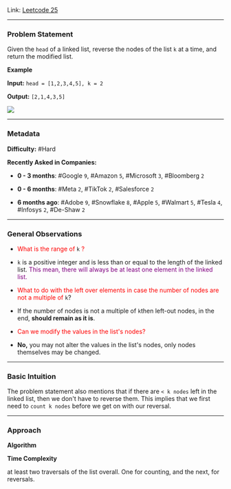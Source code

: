 
Link: [Leetcode 25](https://leetcode.com/problems/reverse-nodes-in-k-group/description/)

---
### Problem Statement

Given the `head` of a linked list, reverse the nodes of the list `k` at a time, and return the modified list.

**Example**

**Input:** `head = [1,2,3,4,5], k = 2`

**Output:** `[2,1,4,3,5]`

![](https://assets.leetcode.com/uploads/2020/10/03/reverse_ex1.jpg)


---
### Metadata

**Difficulty:** #Hard

**Recently Asked in Companies:**

- **0 - 3 months**: #Google `9`, #Amazon `5`, #Microsoft `3`, #Bloomberg `2`

- **0 - 6 months**: #Meta `2`, #TikTok `2`, #Salesforce `2`

- **6 months ago**: #Adobe `9`, #Snowflake `8`, #Apple `5`, #Walmart `5`, #Tesla `4`, #Infosys `2`, #De-Shaw `2`

---
### General Observations

- <span style="color:red;">What is the range of </span> `k` <span style="color:red;">?</span>
- `k` is a positive integer and is less than or equal to the length of the linked list. <span style="color:purple;">This mean, there will always be at least one element in the linked list.</span>

- <span style="color:red;">What to do with the left over elements in case the number of nodes are not a multiple of</span> `k`?
- If the number of nodes is not a multiple of `k`then left-out nodes, in the end, **should remain as it is**.

- <span style="color:red;">Can we modify the values in the list's nodes?</span>
- **No,** you may not alter the values in the list's nodes, only nodes themselves may be changed.

---
### Basic Intuition

The problem statement also mentions that if there are `< k nodes` left in the linked list, then we don't have to reverse them. This implies that we first need to `count k nodes` before we get on with our reversal.

---
### Approach


**Algorithm**

**Time Complexity**

at least two traversals of the list overall. One for counting, and the next, for reversals.



